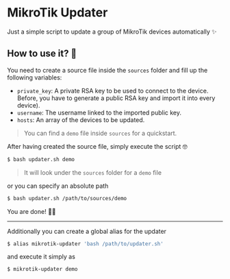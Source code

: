 # MikroTik Updater

Just a simple script to update a group of MikroTik devices automatically ✨

## How to use it? 🤔

You need to create a source file inside the `sources` folder and fill up the following variables:

* `private_key`: A private RSA key to be used to connect to the device. Before, you have to generate a public RSA key and import it into every device).
* `username`: The username linked to the imported public key.
* `hosts`: An array of the devices to be updated.

> You can find a `demo` file inside `sources` for a quickstart.

After having created the source file, simply execute the script 🤓

```bash
$ bash updater.sh demo
```

> It will look under the `sources` folder for a `demo` file

or you can specify an absolute path

```bash
$ bash updater.sh /path/to/sources/demo
```

You are done! 👍🏻

---

Additionally you can create a global alias for the updater

```bash
$ alias mikrotik-updater 'bash /path/to/updater.sh'
```

and execute it simply as

```bash
$ mikrotik-updater demo
```
